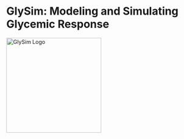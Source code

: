 # GlySim: Modeling and Simulating Glycemic Response

<img width="249" alt="GlySim Logo" src="https://github.com/Arefeen06088/GlySim/assets/50717558/c1a3a403-b79e-4ee9-8ddb-22d22cf6eddb">
